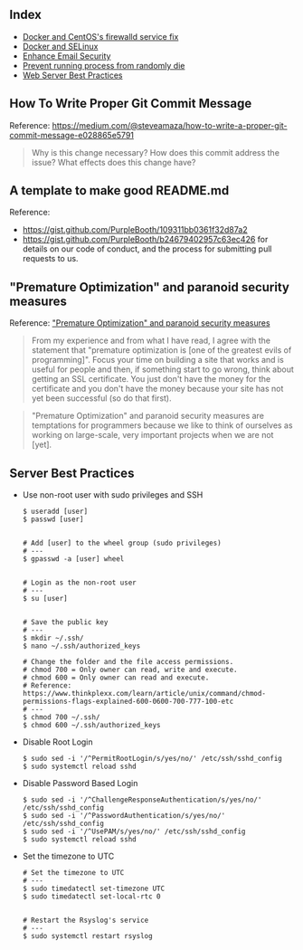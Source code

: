 ## Index

- [Docker and CentOS's firewalld service fix](DOCKER.md#centoss-firewalld-service-fix)
- [Docker and SELinux](DOCKER.md#optional-enable-selinux)
- [Enhance Email Security](EMAIL.md)
- [Prevent running process from randomly die](SWAP.md)
- [Web Server Best Practices](WEBSERVER.md)

## How To Write Proper Git Commit Message

Reference: https://medium.com/@steveamaza/how-to-write-a-proper-git-commit-message-e028865e5791

> Why is this change necessary?
> How does this commit address the issue?
> What effects does this change have?

## A template to make good README.md

Reference:
- https://gist.github.com/PurpleBooth/109311bb0361f32d87a2
- https://gist.github.com/PurpleBooth/b24679402957c63ec426 for details on our code of conduct, and the process for submitting pull requests to us.

## "Premature Optimization" and paranoid security measures

Reference: ["Premature Optimization" and paranoid security measures](https://stackoverflow.com/questions/12543607/prevent-session-cookie-hijacking-without-ssl/12545243#12545243)

> From my experience and from what I have read, I agree with the statement that "premature optimization is [one of the greatest evils of programming]". Focus your time on building a site that works and is useful for people and then, if something start to go wrong, think about getting an SSL certificate. You just don't have the money for the certificate and you don't have the money because your site has not yet been successful (so do that first).

> "Premature Optimization" and paranoid security measures are temptations for programmers because we like to think of ourselves as working on large-scale, very important projects when we are not [yet].

## Server Best Practices

- Use non-root user with sudo privileges and SSH

  ```
  $ useradd [user]
  $ passwd [user]


  # Add [user] to the wheel group (sudo privileges)
  # ---
  $ gpasswd -a [user] wheel


  # Login as the non-root user
  # ---
  $ su [user]


  # Save the public key
  # ---
  $ mkdir ~/.ssh/
  $ nano ~/.ssh/authorized_keys

  # Change the folder and the file access permissions.
  # chmod 700 = Only owner can read, write and execute.
  # chmod 600 = Only owner can read and execute.
  # Reference: https://www.thinkplexx.com/learn/article/unix/command/chmod-permissions-flags-explained-600-0600-700-777-100-etc
  # ---
  $ chmod 700 ~/.ssh/
  $ chmod 600 ~/.ssh/authorized_keys
  ```

- Disable Root Login

  ```
  $ sudo sed -i '/^PermitRootLogin/s/yes/no/' /etc/ssh/sshd_config
  $ sudo systemctl reload sshd
  ```

- Disable Password Based Login

  ```
  $ sudo sed -i '/^ChallengeResponseAuthentication/s/yes/no/' /etc/ssh/sshd_config
  $ sudo sed -i '/^PasswordAuthentication/s/yes/no/' /etc/ssh/sshd_config
  $ sudo sed -i '/^UsePAM/s/yes/no/' /etc/ssh/sshd_config
  $ sudo systemctl reload sshd
  ```

- Set the timezone to UTC

  ```
  # Set the timezone to UTC
  # ---
  $ sudo timedatectl set-timezone UTC
  $ sudo timedatectl set-local-rtc 0


  # Restart the Rsyslog's service
  # ---
  $ sudo systemctl restart rsyslog
  ```
